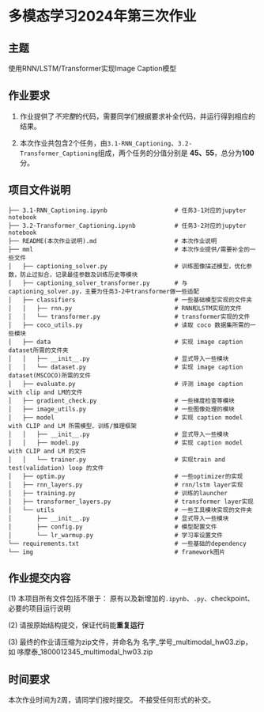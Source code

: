 # 多模态学习2024年第三次作业

## 主题
使用RNN/LSTM/Transformer实现Image Caption模型 



## 作业要求

1. 作业提供了*不完整*的代码，需要同学们根据要求补全代码，并运行得到相应的结果。

2. 本次作业共包含2个任务，由`3.1-RNN_Captioning`、`3.2-Transformer_Captioning`组成，两个任务的分值分别是 **45、55**，总分为**100**分。

## 项目文件说明
```
├── 3.1-RNN_Captioning.ipynb                   # 任务3-1对应的jupyter notebook
├── 3.2-Transformer_Captioning.ipynb           # 任务3-2对应的jupyter notebook
├── README(本次作业说明).md                      # 本次作业说明
├── mml                                        # 本次作业提供/需要补全的一些文件
│   ├── captioning_solver.py                   # 训练图像描述模型，优化参数，防止过拟合，记录最佳参数及训练历史等模块
│   ├── captioning_solver_transformer.py       # 与captioning_solver.py，主要为任务3-2中transformer做一些适配
│   ├── classifiers                            # 一些基础模型实现的文件夹
│   │   ├── rnn.py                             # RNN和LSTM实现的文件
│   │   └── transformer.py                     # transformer实现的文件
│   ├── coco_utils.py                          # 读取 coco 数据集所需的一些模块
│   ├── data                                   # 实现 image caption dataset所需的文件夹
│   │   ├── __init__.py                        # 显式导入一些模块
│   │   └── dataset.py                         # 实现 image caption dataset(MSCOCO)所需的文件
│   ├── evaluate.py                            # 评测 image caption with clip and LM的文件
│   ├── gradient_check.py                      # 一些梯度检查等模块
│   ├── image_utils.py                         # 一些图像处理的模块
│   ├── model                                  # 实现 caption model with CLIP and LM 所需模型、训练/推理框架
│   │   ├── __init__.py                        # 显式导入一些模块
│   │   ├── model.py                           # 实现 caption model with CLIP and LM 的文件
│   │   └── trainer.py                         # 实现train and test(validation) loop 的文件
│   ├── optim.py                               # 一些optimizer的实现
│   ├── rnn_layers.py                          # rnn/lstm layer实现
│   ├── training.py                            # 训练的launcher
│   ├── transformer_layers.py                  # transformer layer实现
│   └── utils                                  # 一些工具模块实现的文件夹
│       ├── __init__.py                        # 显式导入一些模块
│       ├── config.py                          # 模型配置文件
│       └── lr_warmup.py                       # 学习率设置文件
└── requirements.txt                           # 一些基础的dependency
└── img                                        # framework图片
```

## 作业提交内容

(1) 本项目所有文件包括不限于： 原有以及新增加的`.ipynb`、`.py`、checkpoint、必要的项目运行说明

(2) 请按原始结构提交，保证代码能**重复运行**

(3) 最终的作业请压缩为zip文件，并命名为 名字_学号_multimodal_hw03.zip， 如 哆摩泰_1800012345_multimodal_hw03.zip

## 时间要求

本次作业时间为2周，请同学们按时提交。 不接受任何形式的补交。




